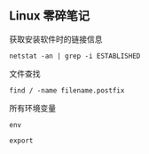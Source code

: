 ## Linux 零碎笔记

获取安装软件时的链接信息

``` shell
netstat -an | grep -i ESTABLISHED
```

文件查找

``` shell
find / -name filename.postfix
```

所有环境变量

``` shell
env
```

``` shell
export
```